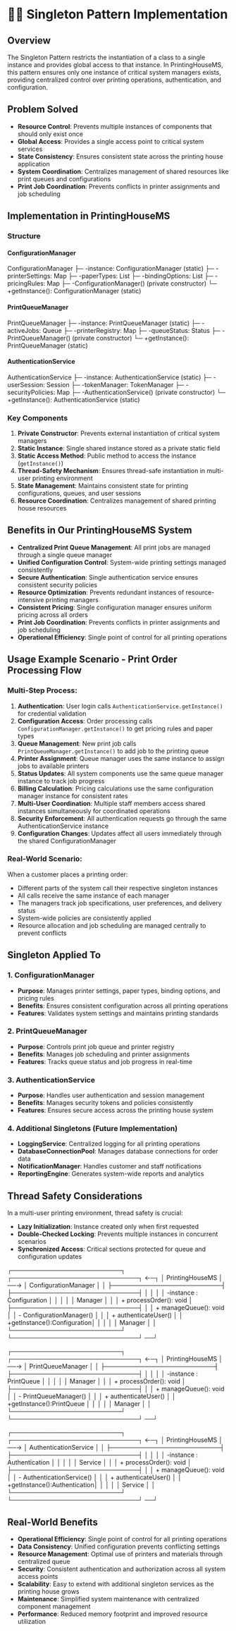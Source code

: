 # 🧍‍♂️ Singleton Pattern Implementation

## Overview
The Singleton Pattern restricts the instantiation of a class to a single instance and provides global access to that instance. In PrintingHouseMS, this pattern ensures only one instance of critical system managers exists, providing centralized control over printing operations, authentication, and configuration.

## Problem Solved
- **Resource Control**: Prevents multiple instances of components that should only exist once
- **Global Access**: Provides a single access point to critical system services
- **State Consistency**: Ensures consistent state across the printing house application
- **System Coordination**: Centralizes management of shared resources like print queues and configurations
- **Print Job Coordination**: Prevents conflicts in printer assignments and job scheduling

## Implementation in PrintingHouseMS

### Structure

#### ConfigurationManager
ConfigurationManager ├─ -instance: ConfigurationManager (static) ├─ -printerSettings: Map ├─ -paperTypes: List ├─ -bindingOptions: List ├─ -pricingRules: Map ├─ -ConfigurationManager() (private constructor) └─ +getInstance(): ConfigurationManager (static)


#### PrintQueueManager
PrintQueueManager ├─ -instance: PrintQueueManager (static) ├─ -activeJobs: Queue ├─ -printerRegistry: Map ├─ -queueStatus: Status ├─ -PrintQueueManager() (private constructor) └─ +getInstance(): PrintQueueManager (static)


#### AuthenticationService
AuthenticationService ├─ -instance: AuthenticationService (static) ├─ -userSession: Session ├─ -tokenManager: TokenManager ├─ -securityPolicies: Map ├─ -AuthenticationService() (private constructor) └─ +getInstance(): AuthenticationService (static)


### Key Components

1. **Private Constructor**: Prevents external instantiation of critical system managers
2. **Static Instance**: Single shared instance stored as a private static field
3. **Static Access Method**: Public method to access the instance (`getInstance()`)
4. **Thread-Safety Mechanism**: Ensures thread-safe instantiation in multi-user printing environment
5. **State Management**: Maintains consistent state for printing configurations, queues, and user sessions
6. **Resource Coordination**: Centralizes management of shared printing house resources

## Benefits in Our PrintingHouseMS System

- **Centralized Print Queue Management**: All print jobs are managed through a single queue manager
- **Unified Configuration Control**: System-wide printing settings managed consistently
- **Secure Authentication**: Single authentication service ensures consistent security policies
- **Resource Optimization**: Prevents redundant instances of resource-intensive printing managers
- **Consistent Pricing**: Single configuration manager ensures uniform pricing across all orders
- **Print Job Coordination**: Prevents conflicts in printer assignments and job scheduling
- **Operational Efficiency**: Single point of control for all printing operations

## Usage Example Scenario - Print Order Processing Flow

### Multi-Step Process:
1. **Authentication**: User login calls `AuthenticationService.getInstance()` for credential validation
2. **Configuration Access**: Order processing calls `ConfigurationManager.getInstance()` to get pricing rules and paper types
3. **Queue Management**: New print job calls `PrintQueueManager.getInstance()` to add job to the printing queue
4. **Printer Assignment**: Queue manager uses the same instance to assign jobs to available printers
5. **Status Updates**: All system components use the same queue manager instance to track job progress
6. **Billing Calculation**: Pricing calculations use the same configuration manager instance for consistent rates
7. **Multi-User Coordination**: Multiple staff members access shared instances simultaneously for coordinated operations
8. **Security Enforcement**: All authentication requests go through the same AuthenticationService instance
9. **Configuration Changes**: Updates affect all users immediately through the shared ConfigurationManager

### Real-World Scenario:
When a customer places a printing order:
- Different parts of the system call their respective singleton instances
- All calls receive the same instance of each manager
- The managers track job specifications, user preferences, and delivery status
- System-wide policies are consistently applied
- Resource allocation and job scheduling are managed centrally to prevent conflicts

## Singleton Applied To

### 1. ConfigurationManager
- **Purpose**: Manages printer settings, paper types, binding options, and pricing rules
- **Benefits**: Ensures consistent configuration across all printing operations
- **Features**: Validates system settings and maintains printing standards

### 2. PrintQueueManager
- **Purpose**: Controls print job queue and printer registry
- **Benefits**: Manages job scheduling and printer assignments
- **Features**: Tracks queue status and job progress in real-time

### 3. AuthenticationService
- **Purpose**: Handles user authentication and session management
- **Benefits**: Manages security tokens and policies consistently
- **Features**: Ensures secure access across the printing house system

### 4. Additional Singletons (Future Implementation)
- **LoggingService**: Centralized logging for all printing operations
- **DatabaseConnectionPool**: Manages database connections for order data
- **NotificationManager**: Handles customer and staff notifications
- **ReportingEngine**: Generates system-wide reports and analytics

## Thread Safety Considerations

In a multi-user printing environment, thread safety is crucial:
- **Lazy Initialization**: Instance created only when first requested
- **Double-Checked Locking**: Prevents multiple instances in concurrent scenarios
- **Synchronized Access**: Critical sections protected for queue and configuration updates

┌─────────────────────────┐      ┌─────────────────────────────┐ ←─┐
│     PrintingHouseMS     │ ──→  │    ConfigurationManager     │   │
├─────────────────────────┤      ├─────────────────────────────┤   │
│                         │      │ -instance : Configuration   │   │
│                         │      │           Manager           │   │
│ + processOrder(): void  │      ├─────────────────────────────┤   │
│ + manageQueue(): void   │      │ - ConfigurationManager()    │   │
│ + authenticateUser()    │      │ +getInstance():Configuration│   │
│                         │      │           Manager           │   │
└─────────────────────────┘      └─────────────────────────────┘ ──┘

┌─────────────────────────┐      ┌─────────────────────────────┐ ←─┐
│     PrintingHouseMS     │ ──→  │     PrintQueueManager       │   │
├─────────────────────────┤      ├─────────────────────────────┤   │
│                         │      │ -instance : PrintQueue      │   │
│                         │      │           Manager           │   │
│ + processOrder(): void  │      ├─────────────────────────────┤   │
│ + manageQueue(): void   │      │ - PrintQueueManager()       │   │
│ + authenticateUser()    │      │ +getInstance():PrintQueue   │   │
│                         │      │           Manager           │   │
└─────────────────────────┘      └─────────────────────────────┘ ──┘

┌─────────────────────────┐      ┌─────────────────────────────┐ ←─┐
│     PrintingHouseMS     │ ──→  │   AuthenticationService     │   │
├─────────────────────────┤      ├─────────────────────────────┤   │
│                         │      │ -instance : Authentication  │   │
│                         │      │           Service           │   │
│ + processOrder(): void  │      ├─────────────────────────────┤   │
│ + manageQueue(): void   │      │ - AuthenticationService()   │   │
│ + authenticateUser()    │      │ +getInstance():Authentication│   │
│                         │      │           Service           │   │
└─────────────────────────┘      └─────────────────────────────┘ ──┘
## Real-World Benefits

- **Operational Efficiency**: Single point of control for all printing operations
- **Data Consistency**: Unified configuration prevents conflicting settings
- **Resource Management**: Optimal use of printers and materials through centralized queue
- **Security**: Consistent authentication and authorization across all system access points
- **Scalability**: Easy to extend with additional singleton services as the printing house grows
- **Maintenance**: Simplified system maintenance with centralized component management
- **Performance**: Reduced memory footprint and improved resource utilization
